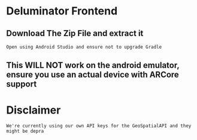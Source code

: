 # Deluminator Frontend


## Download The Zip File and extract it
```
Open using Android Studio and ensure not to upgrade Gradle
```

## This WILL NOT work on the android emulator, ensure you use an actual device with ARCore support


# Disclaimer

```
We're currently using our own API keys for the GeoSpatialAPI and they might be depra
```
